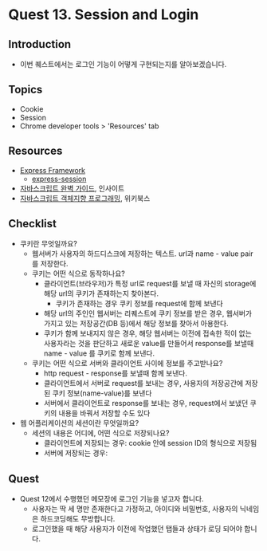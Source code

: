 # Quest 13. Session and Login


## Introduction
* 이번 퀘스트에서는 로그인 기능이 어떻게 구현되는지를 알아보겠습니다.

## Topics
* Cookie
* Session
* Chrome developer tools > 'Resources' tab

## Resources
* [Express Framework](http://expressjs.com/)
  * [express-session](https://github.com/expressjs/session)
* [자바스크립트 완벽 가이드](http://www.yes24.com/24/Goods/8275120?Acode=101), 인사이트
* [자바스크립트 객체지향 프로그래밍](http://www.yes24.com/24/Goods/7276246?Acode=101), 위키북스

## Checklist
* 쿠키란 무엇일까요?
	* 웹서버가 사용자의 하드디스크에 저장하는 텍스트. url과 name - value pair를 저장한다.
  * 쿠키는 어떤 식으로 동작하나요?
  	* 클라이언트(브라우저)가 특정 url로 request를 보낼 때 자신의 storage에 해당 url의 쿠키가 존재하는지 찾아본다.
  		* 쿠키가 존재하는 경우 쿠키 정보를 request에 함께 보낸다
  	* 해당 url의 주인인 웹서버는 리퀘스트에 쿠키 정보를 받은 경우, 웹서버가 가지고 있는 저장공간(DB 등)에서 해당 정보를 찾아서 아용한다.
  	* 쿠키가 함께 보내지지 않은 경우, 해당 웹서버는 이전에 접속한 적이 없는 사용자라는 것을 판단하고 새로운 value를 만들어서 response를 보낼때 name - value 를 쿠키로 함께 보낸다.
  * 쿠키는 어떤 식으로 서버와 클라이언트 사이에 정보를 주고받나요?
  	* http request - response를 보낼때 함께 보낸다. 
  	* 클라이언트에서 서버로 request를 보내는 경우, 사용자의 저장공간에 저장된 쿠키 정보(name-value)를 보낸다
  	* 서버에서 클라이언트로 response를 보내는 경우, request에서 보냈던 쿠키의 내용을 바꿔서 저장할 수도 있다
* 웹 어플리케이션의 세션이란 무엇일까요?
  * 세션의 내용은 어디에, 어떤 식으로 저장되나요?
  	* 클라이언트에 저장되는 경우: cookie 안에 session ID의 형식으로 저장됨 
  	* 서버에 저장되는 경우:

## Quest
* Quest 12에서 수행했던 메모장에 로그인 기능을 넣고자 합니다.
  * 사용자는 딱 세 명만 존재한다고 가정하고, 아이디와 비밀번호, 사용자의 닉네임은 하드코딩해도 무방합니다.
  * 로그인했을 때 해당 사용자가 이전에 작업했던 탭들과 상태가 로딩 되어야 합니다.
